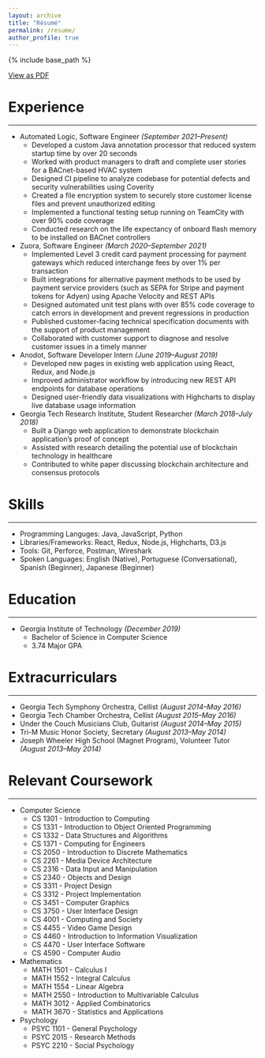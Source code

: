 ```yaml
---
layout: archive
title: "Résumé"
permalink: /resume/
author_profile: true
---
```


{% include base_path %}

<a href="{{ base_path }}/files/David Herszenhaut - Resume.pdf" class="btn btn--inverse">View as PDF</a>

# Experience
<hr />

- Automated Logic, Software Engineer *(September 2021–Present)*
  - Developed a custom Java annotation processor that reduced system startup time by over 20 seconds
  - Worked with product managers to draft and complete user stories for a BACnet-based HVAC system
  - Designed CI pipeline to analyze codebase for potential defects and security vulnerabilities using Coverity
  - Created a file encryption system to securely store customer license files and prevent unauthorized editing
  - Implemented a functional testing setup running on TeamCity with over 90% code coverage
  - Conducted research on the life expectancy of onboard flash memory to be installed on BACnet controllers
- Zuora, Software Engineer *(March 2020–September 2021)*
  - Implemented Level 3 credit card payment processing for payment gateways which reduced interchange fees by over 1% per transaction
  - Built integrations for alternative payment methods to be used by payment service providers (such as SEPA for Stripe and payment tokens for Adyen) using Apache Velocity and REST APIs
  - Designed automated unit test plans with over 85% code coverage to catch errors in development and prevent regressions in production
  - Published customer-facing technical specification documents with the support of product management
  - Collaborated with customer support to diagnose and resolve customer issues in a timely manner
- Anodot, Software Developer Intern *(June 2019–August 2019)*
  - Developed new pages in existing web application using React, Redux, and Node.js
  - Improved administrator workflow by introducing new REST API endpoints for database operations
  - Designed user-friendly data visualizations with Highcharts to display live database usage information
- Georgia Tech Research Institute, Student Researcher *(March 2018–July 2018)*
  - Built a Django web application to demonstrate blockchain application’s proof of concept
  - Assisted with research detailing the potential use of blockchain technology in healthcare
  - Contributed to white paper discussing blockchain architecture and consensus protocols

# Skills
<hr />

- Programming Languges: Java, JavaScript, Python
- Libraries/Frameworks: React, Redux, Node.js, Highcharts, D3.js
- Tools: Git, Perforce, Postman, Wireshark
- Spoken Languages: English (Native), Portuguese (Conversational), Spanish (Beginner), Japanese (Beginner)

# Education
<hr />

- Georgia Institute of Technology *(December 2019)*
  - Bachelor of Science in Computer Science
  - 3.74 Major GPA

# Extracurriculars
<hr />

- Georgia Tech Symphony Orchestra, Cellist *(August 2014–May 2016)*
- Georgia Tech Chamber Orchestra, Cellist *(August 2015–May 2016)*
- Under the Couch Musicians Club, Guitarist *(August 2014–May 2015)*
- Tri-M Music Honor Society, Secretary *(August 2013–May 2014)*
- Joseph Wheeler High School (Magnet Program), Volunteer Tutor *(August 2013–May 2014)*

# Relevant Coursework
<hr />

- Computer Science
  - CS 1301 - Introduction to Computing
  - CS 1331 - Introduction to Object Oriented Programming
  - CS 1332 - Data Structures and Algorithms
  - CS 1371 - Computing for Engineers
  - CS 2050 - Introduction to Discrete Mathematics
  - CS 2261 - Media Device Architecture
  - CS 2316 - Data Input and Manipulation
  - CS 2340 - Objects and Design
  - CS 3311 - Project Design
  - CS 3312 - Project Implementation
  - CS 3451 - Computer Graphics
  - CS 3750 - User Interface Design
  - CS 4001 - Computing and Society
  - CS 4455 - Video Game Design
  - CS 4460 - Introduction to Information Visualization
  - CS 4470 - User Interface Software
  - CS 4590 - Computer Audio
- Mathematics
  - MATH 1501 - Calculus I
  - MATH 1552 - Integral Calculus
  - MATH 1554 - Linear Algebra
  - MATH 2550 - Introduction to Multivariable Calculus
  - MATH 3012 - Applied Combinatorics
  - MATH 3670 - Statistics and Applications
- Psychology
  - PSYC 1101 - General Psychology
  - PSYC 2015 - Research Methods
  - PSYC 2210 - Social Psychology
